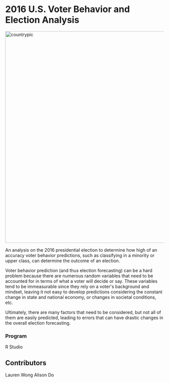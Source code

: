 # 2016 U.S. Voter Behavior and Election Analysis

<img width="673" alt="countrypic" src="https://user-images.githubusercontent.com/30671201/60775770-4c4e6980-a0db-11e9-97b9-dbc0750428ae.png">

An analysis on the 2016 presidential election to determine how high of an accuracy voter behavior predictions, such as classifying in a minority or upper class, can determine the outcome of an election. 

Voter behavior prediction (and thus election forecasting) can be a hard problem because there are numerous
random variables that need to be accounted for in terms of what a voter will decide or say. These variables tend to be immeasurable since they rely on a voter's background and mindset, leaving it not easy to develop predictions considering the constant change in state and national economy, or changes in societal conditions, etc.

Ultimately, there are many factors that need to be considered, but not all of them are easily predicted, leading to errors that can have drastic changes in the overall election forecasting.

### Program
R Studio 

## Contributors
Lauren Wong
Alison Do
